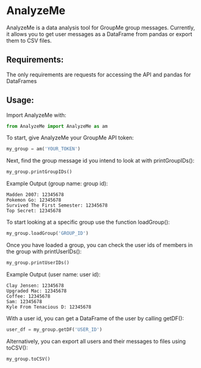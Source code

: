 # AnalyzeMe
AnalyzeMe is a data analysis tool for GroupMe group messages. Currently, it allows you to get user messages as a DataFrame from pandas or export them to CSV files.
## Requirements:
The only requirements are requests for accessing the API and pandas for DataFrames
## Usage:
Import AnalyzeMe with:
```python
from AnalyzeMe import AnalyzeMe as am
```
To start, give AnalyzeMe your GroupMe API token:
```python
my_group = am('YOUR_TOKEN')
```
Next, find the group message id you intend to look at with printGroupIDs():
```python
my_group.printGroupIDs()
```
Example Output (group name: group id):
```
Madden 2007: 12345678
Pokemon Go: 12345678
Survived The First Semester: 12345678
Top Secret: 12345678
```
To start looking at a specific group use the function loadGroup():
```python
my_group.loadGroup('GROUP_ID')
```
Once you have loaded a group, you can check the user ids of members in the group with printUserIDs():
```python
my_group.printUserIDs()
```
Example Output (user name: user id):
```
Clay Jensen: 12345678
Upgraded Mac: 12345678
Coffee: 12345678
Sam: 12345678
Kyle From Tenacious D: 12345678
```
With a user id, you can get a DataFrame of the user by calling getDF():
```python
user_df = my_group.getDF('USER_ID')
```
Alternatively, you can export all users and their messages to files using toCSV():
```python
my_group.toCSV()
```
